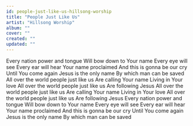```yaml
---
id: people-just-like-us-hillsong-worship
title: "People Just Like Us"
artist: "Hillsong Worship"
album: ""
cover: ""
created: ""
updated: ""
---
```


Every nation power and tongue
Will bow down to Your name
Every eye will see
Every ear will hear Your name proclaimed
And this is gonna be our cry
Until You come again
Jesus is the only name
By which man can be saved
All over the world people just like us
Are calling Your name
Living in Your love
All over the world people just like us
Are following Jesus
All over the world people just like us
Are calling Your name
Living in Your love
All over the world people just like us
Are following Jesus
Every nation power and tongue
Will bow down to Your name
Every eye will see
Every ear will hear Your name proclaimed
And this is gonna be our cry
Until You come again
Jesus is the only name
By which man can be saved